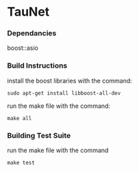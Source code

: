 # TauNet

### Dependancies
boost::asio

### Build Instructions

install the boost libraries with the command:
    
    sudo apt-get install libboost-all-dev
    
run the make file with the command:
    
    make all
    
    
### Building Test Suite

run the make file with the command

    make test

